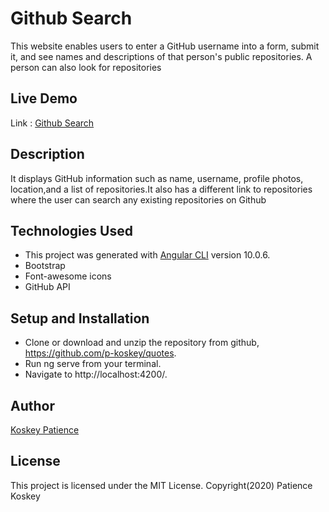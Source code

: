 # Github Search
 This website enables users to enter a GitHub username into a form, submit it, and see names and descriptions of that person's public repositories. A person can also look for repositories
 ## Live Demo
Link : [Github Search](https://p-koskey.github.io/githubsearch/)
## Description
It displays GitHub information such as name, username, profile photos, location,and a list of repositories.It also has a different link to repositories where the user can search any existing repositories on Github
## Technologies Used
- This project was generated with [Angular CLI](https://github.com/angular/angular-cli) version 10.0.6.
- Bootstrap
- Font-awesome icons
- GitHub API
## Setup and Installation
- Clone or download and unzip the repository from github, https://github.com/p-koskey/quotes.
- Run ng serve from your terminal. 
- Navigate to http://localhost:4200/.

## Author
[Koskey Patience](https://github.com/p-koskey)

## License
This project is licensed under the MIT License. 
Copyright(2020) Patience Koskey
